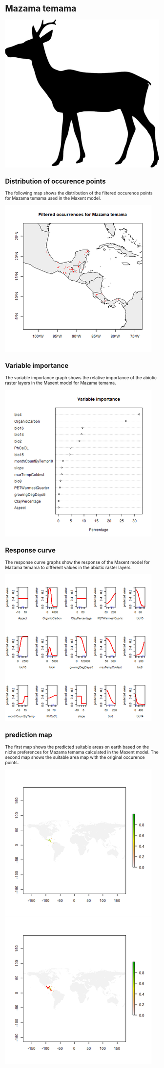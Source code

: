 # Mazama temama 

![](image_taxa.png) 

## Distribution of occurence points 
The following map shows the distribution of the filtered occurence points for Mazama temama used in the Maxent model. 

![](occurrences.png)
    
## Variable importance 
The variable importance graph shows the relative importance of the abiotic raster layers in the  Maxent model for Mazama temama. 

![](valid_maxent_variable_importance.png)
    
## Response curve 
The response curve graphs show the response of the Maxent model for Mazama temama to different values in the abiotic raster layers. 

![](valid_maxent_response_curve.png)
    
## prediction map 
The first map shows the predicted suitable areas on earth based on the niche preferences for Mazama temama calculated in the Maxent model. The second map shows the suitable area map with the original occurence points.

![](prediction_map.png)
![](prediction_occurence_map.png)
    
